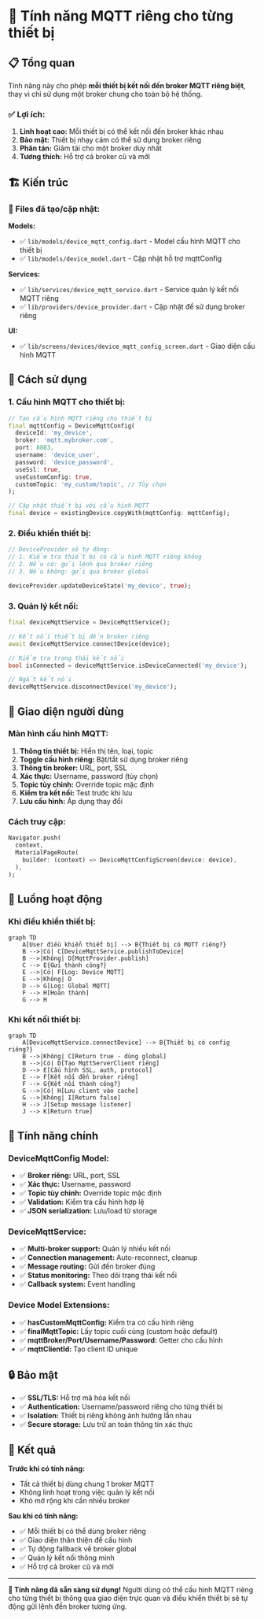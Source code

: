 # 🚀 Tính năng MQTT riêng cho từng thiết bị

## 📋 Tổng quan

Tính năng này cho phép **mỗi thiết bị kết nối đến broker MQTT riêng biệt**, thay vì chỉ sử dụng một broker chung cho toàn bộ hệ thống.

### ✅ Lợi ích:

1. **Linh hoạt cao:** Mỗi thiết bị có thể kết nối đến broker khác nhau
2. **Bảo mật:** Thiết bị nhạy cảm có thể sử dụng broker riêng
3. **Phân tán:** Giảm tải cho một broker duy nhất
4. **Tương thích:** Hỗ trợ cả broker cũ và mới

## 🏗️ Kiến trúc

### 📁 Files đã tạo/cập nhật:

**Models:**
- ✅ `lib/models/device_mqtt_config.dart` - Model cấu hình MQTT cho thiết bị
- ✅ `lib/models/device_model.dart` - Cập nhật hỗ trợ mqttConfig

**Services:**
- ✅ `lib/services/device_mqtt_service.dart` - Service quản lý kết nối MQTT riêng
- ✅ `lib/providers/device_provider.dart` - Cập nhật để sử dụng broker riêng

**UI:**
- ✅ `lib/screens/devices/device_mqtt_config_screen.dart` - Giao diện cấu hình MQTT

## 🔧 Cách sử dụng

### 1. Cấu hình MQTT cho thiết bị:

```dart
// Tạo cấu hình MQTT riêng cho thiết bị
final mqttConfig = DeviceMqttConfig(
  deviceId: 'my_device',
  broker: 'mqtt.mybroker.com',
  port: 8883,
  username: 'device_user',
  password: 'device_password',
  useSsl: true,
  useCustomConfig: true,
  customTopic: 'my_custom/topic', // Tùy chọn
);

// Cập nhật thiết bị với cấu hình MQTT
final device = existingDevice.copyWith(mqttConfig: mqttConfig);
```

### 2. Điều khiển thiết bị:

```dart
// DeviceProvider sẽ tự động:
// 1. Kiểm tra thiết bị có cấu hình MQTT riêng không
// 2. Nếu có: gửi lệnh qua broker riêng
// 3. Nếu không: gửi qua broker global

deviceProvider.updateDeviceState('my_device', true);
```

### 3. Quản lý kết nối:

```dart
final deviceMqttService = DeviceMqttService();

// Kết nối thiết bị đến broker riêng
await deviceMqttService.connectDevice(device);

// Kiểm tra trạng thái kết nối
bool isConnected = deviceMqttService.isDeviceConnected('my_device');

// Ngắt kết nối
deviceMqttService.disconnectDevice('my_device');
```

## 📱 Giao diện người dùng

### Màn hình cấu hình MQTT:

1. **Thông tin thiết bị:** Hiển thị tên, loại, topic
2. **Toggle cấu hình riêng:** Bật/tắt sử dụng broker riêng
3. **Thông tin broker:** URL, port, SSL
4. **Xác thực:** Username, password (tùy chọn)
5. **Topic tùy chỉnh:** Override topic mặc định
6. **Kiểm tra kết nối:** Test trước khi lưu
7. **Lưu cấu hình:** Áp dụng thay đổi

### Cách truy cập:

```dart
Navigator.push(
  context,
  MaterialPageRoute(
    builder: (context) => DeviceMqttConfigScreen(device: device),
  ),
);
```

## 🔄 Luồng hoạt động

### Khi điều khiển thiết bị:

```mermaid
graph TD
    A[User điều khiển thiết bị] --> B{Thiết bị có MQTT riêng?}
    B -->|Có| C[DeviceMqttService.publishToDevice]
    B -->|Không| D[MqttProvider.publish]
    C --> E{Gửi thành công?}
    E -->|Có| F[Log: Device MQTT]
    E -->|Không| D
    D --> G[Log: Global MQTT]
    F --> H[Hoàn thành]
    G --> H
```

### Khi kết nối thiết bị:

```mermaid
graph TD
    A[DeviceMqttService.connectDevice] --> B{Thiết bị có config riêng?}
    B -->|Không| C[Return true - dùng global]
    B -->|Có| D[Tạo MqttServerClient riêng]
    D --> E[Cấu hình SSL, auth, protocol]
    E --> F[Kết nối đến broker riêng]
    F --> G{Kết nối thành công?}
    G -->|Có| H[Lưu client vào cache]
    G -->|Không| I[Return false]
    H --> J[Setup message listener]
    J --> K[Return true]
```

## 🎯 Tính năng chính

### DeviceMqttConfig Model:

- ✅ **Broker riêng:** URL, port, SSL
- ✅ **Xác thực:** Username, password
- ✅ **Topic tùy chỉnh:** Override topic mặc định
- ✅ **Validation:** Kiểm tra cấu hình hợp lệ
- ✅ **JSON serialization:** Lưu/load từ storage

### DeviceMqttService:

- ✅ **Multi-broker support:** Quản lý nhiều kết nối
- ✅ **Connection management:** Auto-reconnect, cleanup
- ✅ **Message routing:** Gửi đến broker đúng
- ✅ **Status monitoring:** Theo dõi trạng thái kết nối
- ✅ **Callback system:** Event handling

### Device Model Extensions:

- ✅ **hasCustomMqttConfig:** Kiểm tra có cấu hình riêng
- ✅ **finalMqttTopic:** Lấy topic cuối cùng (custom hoặc default)
- ✅ **mqttBroker/Port/Username/Password:** Getter cho cấu hình
- ✅ **mqttClientId:** Tạo client ID unique

## 🔒 Bảo mật

- ✅ **SSL/TLS:** Hỗ trợ mã hóa kết nối
- ✅ **Authentication:** Username/password riêng cho từng thiết bị
- ✅ **Isolation:** Thiết bị riêng không ảnh hưởng lẫn nhau
- ✅ **Secure storage:** Lưu trữ an toàn thông tin xác thực

## 🚀 Kết quả

**Trước khi có tính năng:**
- Tất cả thiết bị dùng chung 1 broker MQTT
- Không linh hoạt trong việc quản lý kết nối
- Khó mở rộng khi cần nhiều broker

**Sau khi có tính năng:**
- ✅ Mỗi thiết bị có thể dùng broker riêng
- ✅ Giao diện thân thiện để cấu hình
- ✅ Tự động fallback về broker global
- ✅ Quản lý kết nối thông minh
- ✅ Hỗ trợ cả broker cũ và mới

---

**🎉 Tính năng đã sẵn sàng sử dụng!** Người dùng có thể cấu hình MQTT riêng cho từng thiết bị thông qua giao diện trực quan và điều khiển thiết bị sẽ tự động gửi lệnh đến broker tương ứng.

